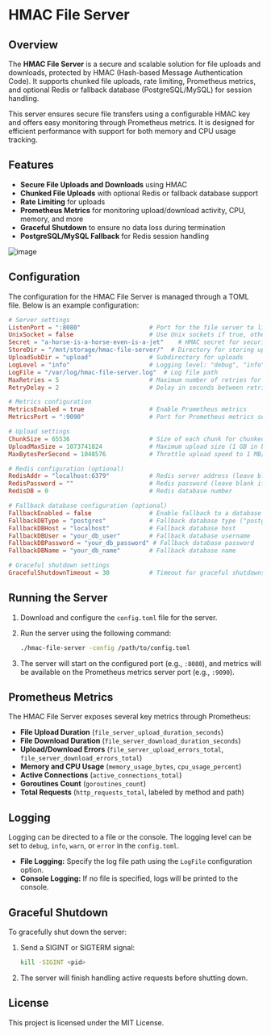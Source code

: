 # HMAC File Server

## Overview

The **HMAC File Server** is a secure and scalable solution for file uploads and downloads, protected by HMAC (Hash-based Message Authentication Code). It supports chunked file uploads, rate limiting, Prometheus metrics, and optional Redis or fallback database (PostgreSQL/MySQL) for session handling. 

This server ensures secure file transfers using a configurable HMAC key and offers easy monitoring through Prometheus metrics. It is designed for efficient performance with support for both memory and CPU usage tracking.

## Features

- **Secure File Uploads and Downloads** using HMAC
- **Chunked File Uploads** with optional Redis or fallback database support
- **Rate Limiting** for uploads
- **Prometheus Metrics** for monitoring upload/download activity, CPU, memory, and more
- **Graceful Shutdown** to ensure no data loss during termination
- **PostgreSQL/MySQL Fallback** for Redis session handling

![image](https://github.com/user-attachments/assets/2c32528d-2169-47c9-9d5b-bd3f77f26c53)

## Configuration

The configuration for the HMAC File Server is managed through a TOML file. Below is an example configuration:

```toml
# Server settings
ListenPort = ":8080"                   # Port for the file server to listen on
UnixSocket = false                     # Use Unix sockets if true, otherwise TCP
Secret = "a-horse-is-a-horse-even-is-a-jet"    # HMAC secret for securing uploads
StoreDir = "/mnt/storage/hmac-file-server/"  # Directory for storing uploaded files
UploadSubDir = "upload"                # Subdirectory for uploads
LogLevel = "info"                      # Logging level: "debug", "info", "warn", "error"
LogFile = "/var/log/hmac-file-server.log"  # Log file path
MaxRetries = 5                         # Maximum number of retries for failed uploads
RetryDelay = 2                         # Delay in seconds between retries

# Metrics configuration
MetricsEnabled = true                  # Enable Prometheus metrics
MetricsPort = ":9090"                  # Port for Prometheus metrics server

# Upload settings
ChunkSize = 65536                      # Size of each chunk for chunked uploads (in bytes)
UploadMaxSize = 1073741824             # Maximum upload size (1 GB in bytes)
MaxBytesPerSecond = 1048576            # Throttle upload speed to 1 MB/s

# Redis configuration (optional)
RedisAddr = "localhost:6379"           # Redis server address (leave blank if not using Redis)
RedisPassword = ""                     # Redis password (leave blank if no password is required)
RedisDB = 0                            # Redis database number

# Fallback database configuration (optional)
FallbackEnabled = false                # Enable fallback to a database if Redis is unavailable
FallbackDBType = "postgres"            # Fallback database type ("postgres" or "mysql")
FallbackDBHost = "localhost"           # Fallback database host
FallbackDBUser = "your_db_user"        # Fallback database username
FallbackDBPassword = "your_db_password" # Fallback database password
FallbackDBName = "your_db_name"        # Fallback database name

# Graceful shutdown settings
GracefulShutdownTimeout = 30           # Timeout for graceful shutdowns (in seconds)
```

## Running the Server

1. Download and configure the `config.toml` file for the server.
2. Run the server using the following command:
   ```bash
   ./hmac-file-server -config /path/to/config.toml
   ```

3. The server will start on the configured port (e.g., `:8080`), and metrics will be available on the Prometheus metrics server port (e.g., `:9090`).

## Prometheus Metrics

The HMAC File Server exposes several key metrics through Prometheus:

- **File Upload Duration** (`file_server_upload_duration_seconds`)
- **File Download Duration** (`file_server_download_duration_seconds`)
- **Upload/Download Errors** (`file_server_upload_errors_total`, `file_server_download_errors_total`)
- **Memory and CPU Usage** (`memory_usage_bytes`, `cpu_usage_percent`)
- **Active Connections** (`active_connections_total`)
- **Goroutines Count** (`goroutines_count`)
- **Total Requests** (`http_requests_total`, labeled by method and path)

## Logging

Logging can be directed to a file or the console. The logging level can be set to `debug`, `info`, `warn`, or `error` in the `config.toml`.

- **File Logging:** Specify the log file path using the `LogFile` configuration option.
- **Console Logging:** If no file is specified, logs will be printed to the console.

## Graceful Shutdown

To gracefully shut down the server:

1. Send a SIGINT or SIGTERM signal:
   ```bash
   kill -SIGINT <pid>
   ```
2. The server will finish handling active requests before shutting down.

## License

This project is licensed under the MIT License.
